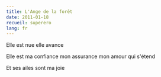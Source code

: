 ```yaml
---
title: L'Ange de la forêt
date: 2011-01-18
recueil: superero
lang: fr
---
```


Elle est nue elle avance

Elle est ma confiance
mon assurance
mon amour qui s'étend

Et ses ailes sont ma joie
